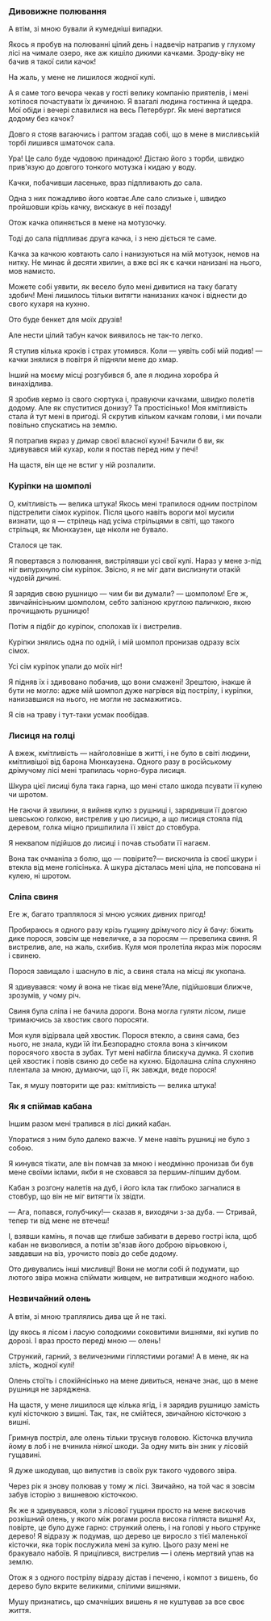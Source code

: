 ### Дивовижне полювання

А втім, зі мною бували й кумедніші випадки.

Якось я пробув на полюванні цілий день і надвечір натрапив у глухому лісі на чимале озеро, яке аж кишіло дикими качками.
Зроду-віку не бачив я такої сили качок!

На жаль, у мене не лишилося жодної кулі.

А я саме того вечора чекав у гості велику компанію приятелів, і мені хотілося почастувати їх дичиною.
Я взагалі людина гостинна й щедра.
Мої обіди і вечері славилися на весь Петербург.
Як мені вертатися додому без качок?

Довго я стояв вагаючись і раптом згадав собі, що в мене в мисливській торбі лишився шматочок сала.

Ура!
Це сало буде чудовою принадою!
Дістаю його з торби, швидко прив'язую до довгого тонкого мотузка і кидаю у воду.

Качки, побачивши ласеньке, враз підпливають до сала.

Одна з них пожадливо його ковтає.Але сало слизьке і, швидко пройшовши крізь качку, вискакує в неї позаду!

Отож качка опиняється в мене на мотузочку.

Тоді до сала підпливає друга качка, і з нею діється те саме.

Качка за качкою ковтають сало і нанизуються на мій мотузок, немов на нитку.
Не минає й десяти хвилин, а вже всі як є качки нанизані на нього, мов намисто.

Можете собі уявити, як весело було мені дивитися на таку багату здобич!
Мені лишилось тільки витягти нанизаних качок і віднести до свого кухаря на кухню.

Ото буде бенкет для моїх друзів!

Але нести цілий табун качок виявилось не так-то легко.

Я ступив кілька кроків і страх утомився.
Коли — уявіть собі мій подив!
— качки знялися в повітря й підняли мене до хмар.

Інший на моєму місці розгубився б, але я людина хоробра й винахідлива.

Я зробив кермо із свого сюртука і, правуючи качками, швидко полетів додому.
Але як спуститися донизу?
Та простісінько!
Моя кмітливість стала й тут мені в пригоді.
Я скрутив кільком качкам голови, і ми почали повільно спускатись на землю.

Я потрапив якраз у димар своєї власної кухні!
Бачили б ви, як здивувався мій кухар, коли я постав перед ним у печі!

На щастя, він ще не встиг у ній розпалити.

### Куріпки на шомполі

О, кмітливість — велика штука!
Якось мені трапилося одним пострілом підстрелити сімох куріпок.
Після цього навіть вороги мої мусили визнати, що я — стрілець над усіма стрільцями в світі, що такого стрільця, як Мюнхаузен, ще ніколи не бувало.

Сталося це так.

Я повертався з полювання, вистрілявши усі свої кулі.
Нараз у мене з-під ніг випурхнуло сім куріпок.
Звісно, я не міг дати вислизнути отакій чудовій дичині.

Я зарядив свою рушницю — чим би ви думали?
— шомполом!
Еге ж, звичайнісіньким шомполом, себто залізною круглою паличкою, якою прочищають рушницю!

Потім я підбіг до куріпок, сполохав їх і вистрелив.

Куріпки знялись одна по одній, і мій шомпол пронизав одразу всіх сімох.

Усі сім куріпок упали до моїх ніг!

Я підняв їх і здивовано побачив, що вони смажені!
Зрештою, інакше й бути не могло: адже мій шомпол дуже нагрівся від пострілу, і куріпки, нанизавшися на нього, не могли не засмажитись.

Я сів на траву і тут-таки усмак пообідав.

### Лисиця на голці

А вжеж, кмітливість — найголовніше в житті, і не було в світі людини, кмітливішої від барона Мюнхаузена.
Одного разу в російському дрімучому лісі мені трапилась чорно-бура лисиця.

Шкура цієї лисиці була така гарна, що мені стало шкода псувати її кулею чи шротом.

Не гаючи й хвилини, я вийняв кулю з рушниці і, зарядивши її довгою шевською голкою, вистрелив у цю лисицю, а що лисиця стояла під деревом, голка міцно пришпилила її хвіст до стовбура.

Я неквапом підійшов до лисиці і почав стьобати її нагаєм.

Вона так очманіла з болю, що — повірите?— вискочила із своєї шкури і втекла від мене голісінька.
А шкура дісталась мені ціла, не попсована ні кулею, ні шротом.

### Сліпа свиня

Еге ж, багато траплялося зі мною усяких дивних пригод!

Пробираюсь я одного разу крізь гущину дрімучого лісу й бачу: біжить дике порося, зовсім ще невеличке, а за поросям — превелика свиня.
Я вистрелив, але, на жаль, схибив.
Куля моя пролетіла якраз між поросям і свинею.

Порося завищало і шаснуло в ліс, а свиня стала на місці як укопана.

Я здивувався: чому й вона не тікає від мене?Але, підійшовши ближче, зрозумів, у чому річ.

Свиня була сліпа і не бачила дороги.
Вона могла гуляти лісом, лише тримаючись за хвостик свого поросяти.

Моя куля відірвала цей хвостик.
Порося втекло, а свиня сама, без нього, не знала, куди їй іти.Безпорадно стояла вона з кінчиком поросячого хвоста в зубах.
Тут мені набігла блискуча думка.
Я схопив цей хвостик і повів свиню до себе на кухню.
Бідолашна сліпа слухняно плентала за мною, думаючи, що її, як завжди, веде порося!

Так, я мушу повторити ще раз: кмітливість — велика штука!

### Як я спіймав кабана

Іншим разом мені трапився в лісі дикий кабан.

Упоратися з ним було далеко важче.
У мене навіть рушниці не було з собою.

Я кинувся тікати, але він помчав за мною і неодмінно пронизав би був мене своїми іклами, якби я не сховався за першим-ліпшим дубом.

Кабан з розгону налетів на дуб, і його ікла так глибоко загналися в стовбур, що він не міг витягти їх звідти.

— Ага, попався, голубчику!— сказав я, виходячи з-за дуба.
— Стривай, тепер ти від мене не втечеш!

І, взявши камінь, я почав ще глибше забивати в дерево гострі ікла, щоб кабан не визволився, а потім зв'язав його доброю вірьовкою і, завдавши на віз, урочисто повіз до себе додому.

Ото дивувались інші мисливці!
Вони не могли собі й подумати, що лютого звіра можна спіймати живцем, не витративши жодного набою.

### Незвичайний олень

А втім, зі мною траплялись дива ще й не такі.

Іду якось я лісом і ласую солодкими соковитими вишнями, які купив по дорозі.
І враз просто переді мною — олень!

Стрункий, гарний, з величезними гіллястими рогами!
А в мене, як на злість, жодної кулі!

Олень стоїть і спокійнісінько на мене дивиться, неначе знає, що в мене рушниця не заряджена.

На щастя, у мене лишилося ще кілька ягід, і я зарядив рушницю замість кулі кісточкою з вишні.
Так, так, не смійтеся, звичайною кісточкою з вишні.

Гримнув постріл, але олень тільки труснув головою.
Кісточка влучила йому в лоб і не вчинила ніякої шкоди.
За одну мить він зник у лісовій гущавині.

Я дуже шкодував, що випустив із своїх рук такого чудового звіра.

Через рік я знову полював у тому ж лісі.
Звичайно, на той час я зовсім забув історію з вишневою кісточкою.

Як же я здивувався, коли з лісової гущини просто на мене вискочив розкішний олень, у якого між рогами росла висока гілляста вишня!
Ах, повірте, це було дуже гарно: стрункий олень, і на голові у нього струнке дерево!
Я відразу ж подумав, що дерево це виросло з тієї маленької кісточки, яка торік послужила мені за кулю.
Цього разу мені не бракувало набоїв.
Я прицілився, вистрелив — і олень мертвий упав на землю.

Отож я з одного пострілу відразу дістав і печеню, і компот з вишень, бо дерево було вкрите великими, спілими вишнями.

Мушу признатись, що смачніших вишень я не куштував за все своє життя.
